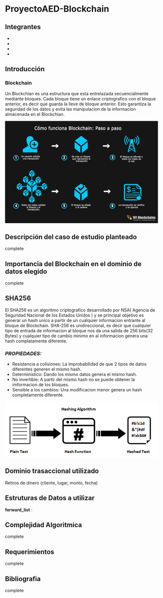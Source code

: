 # ProyectoAED-Blockchain
## **Integrantes**
-
-
-
-

## **Introducción**
### **Blockchain**


Un Blockchian es una estructura que esta entrelazada secuencialmente mediante bloques. Cada bloque tiene un enlace criptografico con el bloque anterior, es decir que guarda la lleve de bloque anterior. Esto garantiza la seguridad de los datos y evita las manipulacion de la informacion almacenada en el Blockchian.

![structures](Image/funcionBlockchain.jpg)

## **Descripción del caso de estudio planteado**

complete

## **Importancia del Blockchain en el dominio de datos elegido**

complete

## **SHA256**
El SHA256 es un algoritmo criptografico desarrollado por NSA( Agencia de Seguridad Nacional de los Estados Unidos ) y se principal objetivo es generar un hash unico a partir de un cualquier informacion entrante al bloque de Blockchain. 
SHA-256 es unidireccional, es decir que cualquier tipo de entrada de informacion al bloque nos da una salida de 256 bits(32 Bytes) y cualquier tipo de cambio minimo en al informacion genera una hash complatamente diferente.
### *PROPIEDADES:*
- Resistencia a colisiones: La improbabilidad de que 2 tipos de datos diferentes generen el mismo hash.
- Deterministico: Dando los mismo datos genera el mismo hash.
- No invertible: A partir del mismo hash no se puede obtener la imformacion de los bloques.
- Sensible a los cambios: Una modificacion menor genera un hash completamente diferente.

![structures](Image/ImageSHA256.png)



## **Dominio trasaccional utilizado** 
Retiros de dinero (cliente, lugar, monto, fecha)

## **Estruturas  de Datos a utilizar**

**forward_list** :

## **Complejidad Algoritmica**
complete
## **Requerimientos**
complete
## **Bibliografia**
complete

